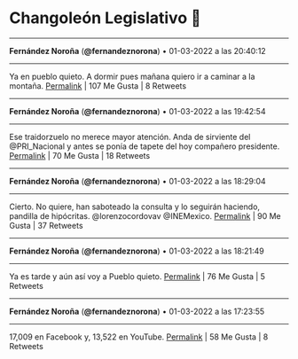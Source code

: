 # Changoleón Legislativo 🙈
*****
**Fernández Noroña** (**@fernandeznorona**) • 01-03-2022 a las 20:40:12
*****
Ya en pueblo quieto. A dormir pues mañana quiero ir a caminar a la montaña.
[Permalink](https://twitter.com/fernandeznorona/status/1498880830365704192) | 107 Me Gusta | 8 Retweets
*****
**Fernández Noroña** (**@fernandeznorona**) • 01-03-2022 a las 19:42:54
*****
Ese traidorzuelo no merece mayor atención. Anda de sirviente del @PRI_Nacional y antes se ponía de tapete del hoy compañero presidente.
[Permalink](https://twitter.com/fernandeznorona/status/1498866412533780484) | 70 Me Gusta | 18 Retweets
*****
**Fernández Noroña** (**@fernandeznorona**) • 01-03-2022 a las 18:29:04
*****
Cierto. No quiere, han saboteado la consulta y lo seguirán haciendo, pandilla de hipócritas. @lorenzocordovav @INEMexico.
[Permalink](https://twitter.com/fernandeznorona/status/1498847828256428038) | 90 Me Gusta | 37 Retweets
*****
**Fernández Noroña** (**@fernandeznorona**) • 01-03-2022 a las 18:21:49
*****
Ya es tarde y aún así voy a Pueblo quieto.
[Permalink](https://twitter.com/fernandeznorona/status/1498846004636000256) | 76 Me Gusta | 5 Retweets
*****
**Fernández Noroña** (**@fernandeznorona**) • 01-03-2022 a las 17:23:55
*****
17,009 en Facebook y, 13,522 en YouTube.
[Permalink](https://twitter.com/fernandeznorona/status/1498831433007353862) | 58 Me Gusta | 8 Retweets